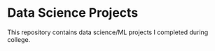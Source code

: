 # Data Science Projects

This repository contains data science/ML projects I completed during college.
